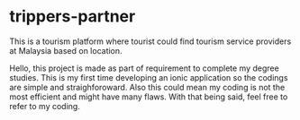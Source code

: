 # trippers-partner
This is a tourism platform where tourist could find tourism service providers at Malaysia based on location.

Hello, this project is made as part of requirement to complete my degree studies. This is my first time developing an ionic application so the codings are simple and straighforoward. Also this could mean my coding is not the most efficient and might have many flaws. With that being said, feel free to refer to my coding. 
